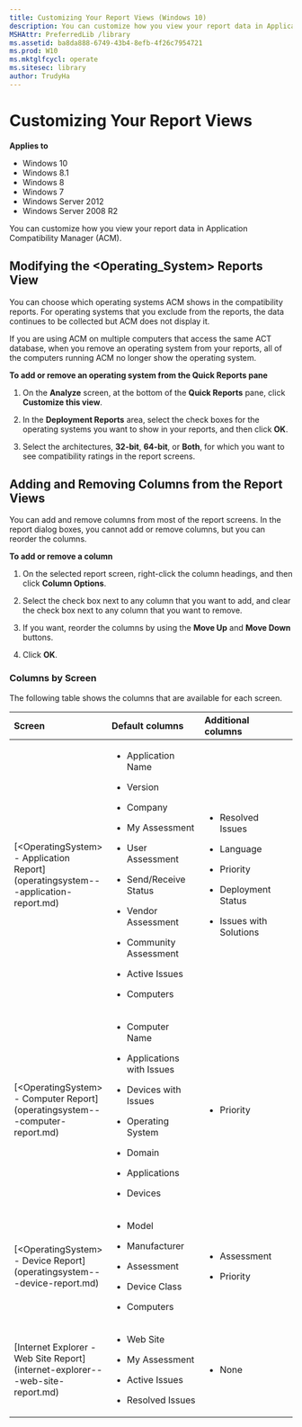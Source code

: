 ```yaml
---
title: Customizing Your Report Views (Windows 10)
description: You can customize how you view your report data in Application Compatibility Manager (ACM).
MSHAttr: PreferredLib /library
ms.assetid: ba8da888-6749-43b4-8efb-4f26c7954721
ms.prod: W10
ms.mktglfcycl: operate
ms.sitesec: library
author: TrudyHa
---
```


# Customizing Your Report Views


**Applies to**

-   Windows 10
-   Windows 8.1
-   Windows 8
-   Windows 7
-   Windows Server 2012
-   Windows Server 2008 R2

You can customize how you view your report data in Application Compatibility Manager (ACM).

## <a href="" id="modifying-the--operating-system--reports-view"></a>Modifying the &lt;Operating\_System&gt; Reports View


You can choose which operating systems ACM shows in the compatibility reports. For operating systems that you exclude from the reports, the data continues to be collected but ACM does not display it.

If you are using ACM on multiple computers that access the same ACT database, when you remove an operating system from your reports, all of the computers running ACM no longer show the operating system.

**To add or remove an operating system from the Quick Reports pane**

1.  On the **Analyze** screen, at the bottom of the **Quick Reports** pane, click **Customize this view**.

2.  In the **Deployment Reports** area, select the check boxes for the operating systems you want to show in your reports, and then click **OK**.

3.  Select the architectures, **32-bit**, **64-bit**, or **Both**, for which you want to see compatibility ratings in the report screens.

## Adding and Removing Columns from the Report Views


You can add and remove columns from most of the report screens. In the report dialog boxes, you cannot add or remove columns, but you can reorder the columns.

**To add or remove a column**

1.  On the selected report screen, right-click the column headings, and then click **Column Options**.

2.  Select the check box next to any column that you want to add, and clear the check box next to any column that you want to remove.

3.  If you want, reorder the columns by using the **Move Up** and **Move Down** buttons.

4.  Click **OK**.

### Columns by Screen

The following table shows the columns that are available for each screen.

<table>
<colgroup>
<col width="33%" />
<col width="33%" />
<col width="33%" />
</colgroup>
<thead>
<tr class="header">
<th align="left">Screen</th>
<th align="left">Default columns</th>
<th align="left">Additional columns</th>
</tr>
</thead>
<tbody>
<tr class="odd">
<td align="left"><p>[&lt;OperatingSystem&gt; - Application Report](operatingsystem---application-report.md)</p></td>
<td align="left"><ul>
<li><p>Application Name</p></li>
<li><p>Version</p></li>
<li><p>Company</p></li>
<li><p>My Assessment</p></li>
<li><p>User Assessment</p></li>
<li><p>Send/Receive Status</p></li>
<li><p>Vendor Assessment</p></li>
<li><p>Community Assessment</p></li>
<li><p>Active Issues</p></li>
<li><p>Computers</p></li>
</ul></td>
<td align="left"><ul>
<li><p>Resolved Issues</p></li>
<li><p>Language</p></li>
<li><p>Priority</p></li>
<li><p>Deployment Status</p></li>
<li><p>Issues with Solutions</p></li>
</ul></td>
</tr>
<tr class="even">
<td align="left"><p>[&lt;OperatingSystem&gt; - Computer Report](operatingsystem---computer-report.md)</p></td>
<td align="left"><ul>
<li><p>Computer Name</p></li>
<li><p>Applications with Issues</p></li>
<li><p>Devices with Issues</p></li>
<li><p>Operating System</p></li>
<li><p>Domain</p></li>
<li><p>Applications</p></li>
<li><p>Devices</p></li>
</ul></td>
<td align="left"><ul>
<li><p>Priority</p></li>
</ul></td>
</tr>
<tr class="odd">
<td align="left"><p>[&lt;OperatingSystem&gt; - Device Report](operatingsystem---device-report.md)</p></td>
<td align="left"><ul>
<li><p>Model</p></li>
<li><p>Manufacturer</p></li>
<li><p>Assessment</p></li>
<li><p>Device Class</p></li>
<li><p>Computers</p></li>
</ul></td>
<td align="left"><ul>
<li><p>Assessment</p></li>
<li><p>Priority</p></li>
</ul></td>
</tr>
<tr class="even">
<td align="left"><p>[Internet Explorer - Web Site Report](internet-explorer---web-site-report.md)</p></td>
<td align="left"><ul>
<li><p>Web Site</p></li>
<li><p>My Assessment</p></li>
<li><p>Active Issues</p></li>
<li><p>Resolved Issues</p></li>
</ul></td>
<td align="left"><ul>
<li><p>None</p></li>
</ul></td>
</tr>
</tbody>
</table>

 

 

 





